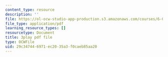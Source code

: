 ```yaml
---
content_type: resource
description: ''
file: https://ol-ocw-studio-app-production.s3.amazonaws.com/courses/6-0001-introduction-to-computer-science-and-programming-in-python-fall-2016/29c347446971ec2035a3f0caeb85aa20_zYVWQpCitKQ.pdf
file_type: application/pdf
learning_resource_types: []
resourcetype: Document
title: 3play pdf file
type: OCWFile
uid: 29c34744-6971-ec20-35a3-f0caeb85aa20
---
```

